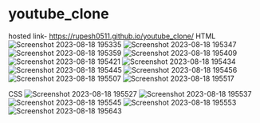 # youtube_clone
hosted link-  https://rupesh0511.github.io/youtube_clone/
HTML
![Screenshot 2023-08-18 195335](https://github.com/rupesh0511/youtube_clone/assets/69234169/d81e120f-9bb0-40ff-9696-8262f8b1ca01)
![Screenshot 2023-08-18 195347](https://github.com/rupesh0511/youtube_clone/assets/69234169/17418283-48e5-4477-99d8-f9ab4fb31579)
![Screenshot 2023-08-18 195359](https://github.com/rupesh0511/youtube_clone/assets/69234169/6cb4de0f-4d20-4b1a-9c7e-333032621494)
![Screenshot 2023-08-18 195409](https://github.com/rupesh0511/youtube_clone/assets/69234169/8ad12fc0-31c5-47d8-9312-000d0a755c02)
![Screenshot 2023-08-18 195421](https://github.com/rupesh0511/youtube_clone/assets/69234169/82f0d137-4817-45e6-b97a-d2329d5b0cac)
![Screenshot 2023-08-18 195434](https://github.com/rupesh0511/youtube_clone/assets/69234169/4d8f9818-0b6b-40d2-925f-2e44adf7c622)
![Screenshot 2023-08-18 195445](https://github.com/rupesh0511/youtube_clone/assets/69234169/aad2e67f-f1cd-47ce-a8ac-42813a8fe95b)
![Screenshot 2023-08-18 195456](https://github.com/rupesh0511/youtube_clone/assets/69234169/31b92ee8-51b7-4865-81b0-c71489b7ed64)
![Screenshot 2023-08-18 195507](https://github.com/rupesh0511/youtube_clone/assets/69234169/454384c0-7bdf-4714-a39a-3cb2a7876d29)
![Screenshot 2023-08-18 195517](https://github.com/rupesh0511/youtube_clone/assets/69234169/6694cf09-f15d-483e-bc08-8b582bf92b31)

CSS
![Screenshot 2023-08-18 195527](https://github.com/rupesh0511/youtube_clone/assets/69234169/33e03700-3275-4a48-bcc1-11dbd7c8adc4)
![Screenshot 2023-08-18 195537](https://github.com/rupesh0511/youtube_clone/assets/69234169/d921b7c8-3f55-40de-8f58-b931ce88fffd)
![Screenshot 2023-08-18 195545](https://github.com/rupesh0511/youtube_clone/assets/69234169/7d92cd95-9e8b-4299-ad4d-9cdc8e29e035)
![Screenshot 2023-08-18 195553](https://github.com/rupesh0511/youtube_clone/assets/69234169/15a4cf99-1ee5-4161-a27c-48a7e7568d53)
![Screenshot 2023-08-18 195643](https://github.com/rupesh0511/youtube_clone/assets/69234169/7e54a8a9-9b84-4a06-a6d6-b15bcdeb97f1)
